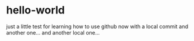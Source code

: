 # hello-world
just a little test for learning how to use github
now with a local commit
and another one...
and another local one...
